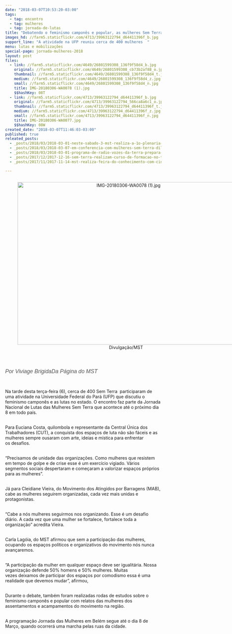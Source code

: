 ```yaml
---
date: "2018-03-07T10:53:20-03:00"
tags:
  - tag: encontro
  - tag: mulheres
  - tag: jornada-de-lutas
title: "Debatendo o feminismo camponês e popular, as mulheres Sem Terra iniciam jornada de lutas no Pará"
images_hd: //farm5.staticflickr.com/4713/39963122794_d64411396f_b.jpg
support_line: "A atividade na UFP reuniu cerca de 400 mulheres  "
menu: lutas e mobilizações
special-page: jornada-mulheres-2018
layout: post
files:
  - link: //farm5.staticflickr.com/4649/26801599308_136f9f58d4_b.jpg
    original: //farm5.staticflickr.com/4649/26801599308_cb73b2af88_o.jpg
    thumbnail: //farm5.staticflickr.com/4649/26801599308_136f9f58d4_t.jpg
    medium: //farm5.staticflickr.com/4649/26801599308_136f9f58d4_z.jpg
    small: //farm5.staticflickr.com/4649/26801599308_136f9f58d4_n.jpg
    title: IMG-20180306-WA0078 (1).jpg
    $$hashKey: 08T
  - link: //farm5.staticflickr.com/4713/39963122794_d64411396f_b.jpg
    original: //farm5.staticflickr.com/4713/39963122794_566ca8a6c1_o.jpg
    thumbnail: //farm5.staticflickr.com/4713/39963122794_d64411396f_t.jpg
    medium: //farm5.staticflickr.com/4713/39963122794_d64411396f_z.jpg
    small: //farm5.staticflickr.com/4713/39963122794_d64411396f_n.jpg
    title: IMG-20180306-WA0077.jpg
    $$hashKey: 08W
created_date: "2018-03-07T11:46:03-03:00"
published: true
releated_posts:
  - _posts/2018/03/2018-03-01-neste-sabado-3-mst-realiza-a-1o-plenaria-de-mulheres-do-nordeste-baiano.md
  - _posts/2018/03/2018-03-07-em-conferencia-com-mulheres-sem-terra-dilma-fala-sobre-resistencia-e-democracia.md
  - _posts/2018/03/2018-03-01-programa-de-radio-vozes-da-terra-prepara-programacao-especial-para-o-mes-de-marco.md
  - _posts/2017/12/2017-12-16-sem-terra-realizam-curso-de-formacao-no-tocantins.md
  - _posts/2017/11/2017-11-14-mst-realiza-feira-do-conhecimento-com-cinco-escolas-no-sudoeste-da-bahia.md

---
```

<div style="text-align:center">
<figure class="image" style="display:inline-block"><img alt="IMG-20180306-WA0078 (1).jpg" height="525" src="//farm5.staticflickr.com/4649/26801599308_136f9f58d4_b.jpg" width="700" />
<figcaption>Divulga&ccedil;&atilde;o/MST</figcaption>
</figure>
</div>

<p>&nbsp;</p>

<p><em style="box-sizing: inherit; color: rgb(85, 85, 85); font-family: Helvetica, Arial, sans-serif; font-size: 17.6px;">Por Viviage BrigidaDa P&aacute;gina do MST&nbsp;</em></p>

<p>&nbsp;</p>

<p>Na tarde desta ter&ccedil;a-feira (6), cerca de 400 Sem Terra &nbsp;participaram de uma atividade na&nbsp;Universidade Federal do Par&aacute; (UFP) que discutiu o feminismo campon&ecirc;s e as lutas no estado. O encontro faz parte da Jornada Nacional&nbsp;de Lutas das Mulheres Sem Terra que acontece at&eacute; o pr&oacute;ximo dia 8 em todo pa&iacute;s.&nbsp;</p>

<p><br />
Para Euciana Costa, quilombola e representante da Central &Uacute;nica dos Trabalhadores (CUT), a conquista dos espa&ccedil;os de luta n&atilde;o s&atilde;o f&aacute;ceis e as mulheres sempre ousaram com arte, ideias e m&iacute;stica para&nbsp;enfrentar os&nbsp;desafios.</p>

<p><br />
&ldquo;Precisamos de unidade das organiza&ccedil;&otilde;es. Como mulheres que resistem em tempo de golpe e de crise esse&nbsp;&eacute; um exerc&iacute;cio vigiado. V&aacute;rios segmentos sociais despertaram e come&ccedil;aram a valorizar espa&ccedil;os pr&oacute;prios para as mulheres&rdquo;.</p>

<p><br />
J&aacute; para&nbsp;Cleidiane Vieira, do Movimento dos Atingidos por Barragens (MAB), cabe as mulheres seguirem organizadas, cada vez mais unidas e protagonistas.</p>

<p><br />
&ldquo;Cabe a n&oacute;s mulheres seguirmos nos organizando. Esse&nbsp;&eacute; um desafio di&aacute;rio. A cada vez que uma mulher&nbsp;se fortalece, fortalece toda a organiza&ccedil;&atilde;o&rdquo; acredita Vieira.</p>

<p><br />
Carla Lag&oacute;ia, do MST&nbsp;afirmou&nbsp;que sem a participa&ccedil;&atilde;o das mulheres, ocupando os espa&ccedil;os pol&iacute;ticos e organizativos do movimento n&oacute;s nunca avan&ccedil;aremos.</p>

<p><br />
&ldquo;A participa&ccedil;&atilde;o da mulher em qualquer espa&ccedil;o deve ser igualit&aacute;ria.&nbsp;Nossa organiza&ccedil;&atilde;o defende 50% homens e 50% mulheres.&nbsp;Muitas vezes&nbsp;deixamos de participar dos espa&ccedil;os por comodismo essa &eacute; uma realidade que devemos mudar&rdquo;, afirmou,</p>

<p><br />
Durante o debate, tamb&eacute;m foram&nbsp;realizadas&nbsp;rodas de estudos sobre o feminismo campon&ecirc;s e popular com relatos das mulheres dos assentamentos e acampamentos do movimento na regi&atilde;o.</p>

<p><br />
A programa&ccedil;&atilde;o Jornada das Mulheres em Bel&eacute;m segue at&eacute; o dia 8 de Mar&ccedil;o, quando ocorrer&aacute; uma marcha pelas ruas da cidade.</p>
